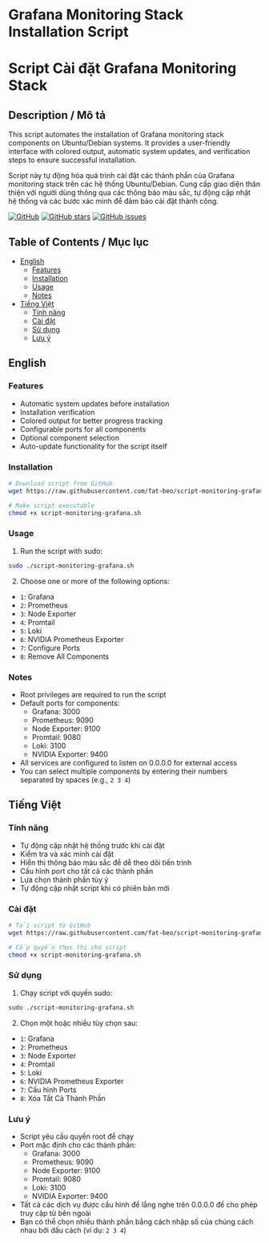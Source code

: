 # Grafana Monitoring Stack Installation Script

# Script Cài đặt Grafana Monitoring Stack

## Description / Mô tả

This script automates the installation of Grafana monitoring stack components on Ubuntu/Debian systems. It provides a user-friendly interface with colored output, automatic system updates, and verification steps to ensure successful installation.

Script này tự động hóa quá trình cài đặt các thành phần của Grafana monitoring stack trên các hệ thống Ubuntu/Debian. Cung cấp giao diện thân thiện với người dùng thông qua các thông báo màu sắc, tự động cập nhật hệ thống và các bước xác minh để đảm bảo cài đặt thành công.

[![GitHub](https://img.shields.io/github/license/fat-beo/script-monitoring-grafana)](https://github.com/fat-beo/script-monitoring-grafana/blob/main/LICENSE)
[![GitHub stars](https://img.shields.io/github/stars/fat-beo/script-monitoring-grafana)](https://github.com/fat-beo/script-monitoring-grafana/stargazers)
[![GitHub issues](https://img.shields.io/github/issues/fat-beo/script-monitoring-grafana)](https://github.com/fat-beo/script-monitoring-grafana/issues)

## Table of Contents / Mục lục

- [English](#english)
  - [Features](#features)
  - [Installation](#installation)
  - [Usage](#usage)
  - [Notes](#notes)
- [Tiếng Việt](#tiếng-việt)
  - [Tính năng](#tính-năng)
  - [Cài đặt](#cài-đặt)
  - [Sử dụng](#sử-dụng)
  - [Lưu ý](#lưu-ý)

## English

### Features

- Automatic system updates before installation
- Installation verification
- Colored output for better progress tracking
- Configurable ports for all components
- Optional component selection
- Auto-update functionality for the script itself

### Installation

```bash
# Download script from GitHub
wget https://raw.githubusercontent.com/fat-beo/script-monitoring-grafana/main/script-monitoring-grafana.sh

# Make script executable
chmod +x script-monitoring-grafana.sh
```

### Usage

1. Run the script with sudo:

```bash
sudo ./script-monitoring-grafana.sh
```

2. Choose one or more of the following options:

- `1`: Grafana
- `2`: Prometheus
- `3`: Node Exporter
- `4`: Promtail
- `5`: Loki
- `6`: NVIDIA Prometheus Exporter
- `7`: Configure Ports
- `8`: Remove All Components

### Notes

- Root privileges are required to run the script
- Default ports for components:
  - Grafana: 3000
  - Prometheus: 9090
  - Node Exporter: 9100
  - Promtail: 9080
  - Loki: 3100
  - NVIDIA Exporter: 9400
- All services are configured to listen on 0.0.0.0 for external access
- You can select multiple components by entering their numbers separated by spaces (e.g., `2 3 4`)

## Tiếng Việt

### Tính năng

- Tự động cập nhật hệ thống trước khi cài đặt
- Kiểm tra và xác minh cài đặt
- Hiển thị thông báo màu sắc để dễ theo dõi tiến trình
- Cấu hình port cho tất cả các thành phần
- Lựa chọn thành phần tùy ý
- Tự động cập nhật script khi có phiên bản mới

### Cài đặt

```bash
# Tải script từ GitHub
wget https://raw.githubusercontent.com/fat-beo/script-monitoring-grafana/main/script-monitoring-grafana.sh

# Cấp quyền thực thi cho script
chmod +x script-monitoring-grafana.sh
```

### Sử dụng

1. Chạy script với quyền sudo:

```bash
sudo ./script-monitoring-grafana.sh
```

2. Chọn một hoặc nhiều tùy chọn sau:

- `1`: Grafana
- `2`: Prometheus
- `3`: Node Exporter
- `4`: Promtail
- `5`: Loki
- `6`: NVIDIA Prometheus Exporter
- `7`: Cấu hình Ports
- `8`: Xóa Tất Cả Thành Phần

### Lưu ý

- Script yêu cầu quyền root để chạy
- Port mặc định cho các thành phần:
  - Grafana: 3000
  - Prometheus: 9090
  - Node Exporter: 9100
  - Promtail: 9080
  - Loki: 3100
  - NVIDIA Exporter: 9400
- Tất cả các dịch vụ được cấu hình để lắng nghe trên 0.0.0.0 để cho phép truy cập từ bên ngoài
- Bạn có thể chọn nhiều thành phần bằng cách nhập số của chúng cách nhau bởi dấu cách (ví dụ: `2 3 4`)
